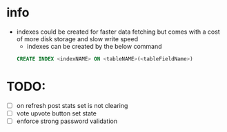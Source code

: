# info
- indexes could be created for faster data fetching but comes with a cost of more disk storage and slow write speed
  - indexes can be created by the below command
  ```SQL 
  CREATE INDEX <indexNAME> ON <tableNAME>(<tableFieldName>)
  ```

# TODO:
- [ ] on refresh post stats set is not clearing
- [ ] vote upvote button set state
- [ ] enforce strong password validation